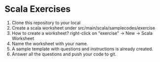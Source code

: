 # **Scala Exercises**

1. Clone this repository to your local
2. Create a scala worksheet under src/main/scala/samplecodes/exercise
3. How to create a worksheet? right-click on "exercise" -> New -> Scala Worksheet
4. Name the worksheet with your name.
5. A sample template with questions and instructions is already created.
6. Answer all the questions and push your code to git.

